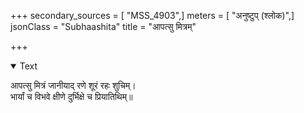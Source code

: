 +++
secondary_sources = [ "MSS_4903",]
meters = [ "अनुष्टुप् (श्लोक)",]
jsonClass = "Subhaashita"
title = "आपत्सु मित्रम्"

+++

<details open><summary>Text</summary>

आपत्सु मित्रं जानीयाद् रणे शूरं रहः शुचिम्।  
भार्यां च विभवे क्षीणे दुर्भिक्षे च प्रियातिथिम्॥
</details>

